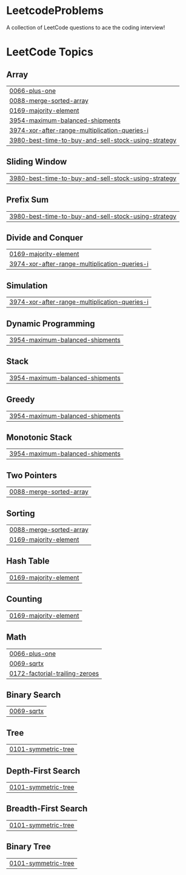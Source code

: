 # LeetcodeProblems
A collection of LeetCode questions to ace the coding interview! 

<!---LeetCode Topics Start-->
# LeetCode Topics
## Array
|  |
| ------- |
| [0066-plus-one](https://github.com/slumio/LeetcodeProblems/tree/master/0066-plus-one) |
| [0088-merge-sorted-array](https://github.com/slumio/LeetcodeProblems/tree/master/0088-merge-sorted-array) |
| [0169-majority-element](https://github.com/slumio/LeetcodeProblems/tree/master/0169-majority-element) |
| [3954-maximum-balanced-shipments](https://github.com/slumio/LeetcodeProblems/tree/master/3954-maximum-balanced-shipments) |
| [3974-xor-after-range-multiplication-queries-i](https://github.com/slumio/LeetcodeProblems/tree/master/3974-xor-after-range-multiplication-queries-i) |
| [3980-best-time-to-buy-and-sell-stock-using-strategy](https://github.com/slumio/LeetcodeProblems/tree/master/3980-best-time-to-buy-and-sell-stock-using-strategy) |
## Sliding Window
|  |
| ------- |
| [3980-best-time-to-buy-and-sell-stock-using-strategy](https://github.com/slumio/LeetcodeProblems/tree/master/3980-best-time-to-buy-and-sell-stock-using-strategy) |
## Prefix Sum
|  |
| ------- |
| [3980-best-time-to-buy-and-sell-stock-using-strategy](https://github.com/slumio/LeetcodeProblems/tree/master/3980-best-time-to-buy-and-sell-stock-using-strategy) |
## Divide and Conquer
|  |
| ------- |
| [0169-majority-element](https://github.com/slumio/LeetcodeProblems/tree/master/0169-majority-element) |
| [3974-xor-after-range-multiplication-queries-i](https://github.com/slumio/LeetcodeProblems/tree/master/3974-xor-after-range-multiplication-queries-i) |
## Simulation
|  |
| ------- |
| [3974-xor-after-range-multiplication-queries-i](https://github.com/slumio/LeetcodeProblems/tree/master/3974-xor-after-range-multiplication-queries-i) |
## Dynamic Programming
|  |
| ------- |
| [3954-maximum-balanced-shipments](https://github.com/slumio/LeetcodeProblems/tree/master/3954-maximum-balanced-shipments) |
## Stack
|  |
| ------- |
| [3954-maximum-balanced-shipments](https://github.com/slumio/LeetcodeProblems/tree/master/3954-maximum-balanced-shipments) |
## Greedy
|  |
| ------- |
| [3954-maximum-balanced-shipments](https://github.com/slumio/LeetcodeProblems/tree/master/3954-maximum-balanced-shipments) |
## Monotonic Stack
|  |
| ------- |
| [3954-maximum-balanced-shipments](https://github.com/slumio/LeetcodeProblems/tree/master/3954-maximum-balanced-shipments) |
## Two Pointers
|  |
| ------- |
| [0088-merge-sorted-array](https://github.com/slumio/LeetcodeProblems/tree/master/0088-merge-sorted-array) |
## Sorting
|  |
| ------- |
| [0088-merge-sorted-array](https://github.com/slumio/LeetcodeProblems/tree/master/0088-merge-sorted-array) |
| [0169-majority-element](https://github.com/slumio/LeetcodeProblems/tree/master/0169-majority-element) |
## Hash Table
|  |
| ------- |
| [0169-majority-element](https://github.com/slumio/LeetcodeProblems/tree/master/0169-majority-element) |
## Counting
|  |
| ------- |
| [0169-majority-element](https://github.com/slumio/LeetcodeProblems/tree/master/0169-majority-element) |
## Math
|  |
| ------- |
| [0066-plus-one](https://github.com/slumio/LeetcodeProblems/tree/master/0066-plus-one) |
| [0069-sqrtx](https://github.com/slumio/LeetcodeProblems/tree/master/0069-sqrtx) |
| [0172-factorial-trailing-zeroes](https://github.com/slumio/LeetcodeProblems/tree/master/0172-factorial-trailing-zeroes) |
## Binary Search
|  |
| ------- |
| [0069-sqrtx](https://github.com/slumio/LeetcodeProblems/tree/master/0069-sqrtx) |
## Tree
|  |
| ------- |
| [0101-symmetric-tree](https://github.com/slumio/LeetcodeProblems/tree/master/0101-symmetric-tree) |
## Depth-First Search
|  |
| ------- |
| [0101-symmetric-tree](https://github.com/slumio/LeetcodeProblems/tree/master/0101-symmetric-tree) |
## Breadth-First Search
|  |
| ------- |
| [0101-symmetric-tree](https://github.com/slumio/LeetcodeProblems/tree/master/0101-symmetric-tree) |
## Binary Tree
|  |
| ------- |
| [0101-symmetric-tree](https://github.com/slumio/LeetcodeProblems/tree/master/0101-symmetric-tree) |
<!---LeetCode Topics End-->